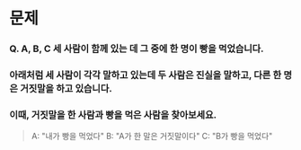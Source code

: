 # 문제
### Q. A, B, C 세 사람이 함께 있는 데 그 중에 한 명이 빵을 먹었습니다.
### 아래처럼 세 사람이 각각 말하고 있는데 두 사람은 진실을 말하고, 다른 한 명은 거짓말을 하고 있습니다.
### 이때, **거짓말을 한 사람과 빵을 먹은 사람을 찾아보세요.**

>A: "내가 빵을 먹었다"
>B: "A가 한 말은 거짓말이다"
>C: "B가 빵을 먹었다"